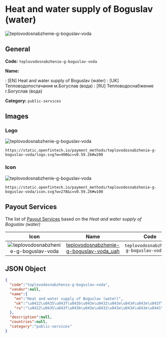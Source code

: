 
# Heat and water supply of Boguslav (water) 
![teplovodosnabzhenie-g-boguslav-voda](https://static.openfintech.io/payment_methods/teplovodosnabzhenie-g-boguslav-voda/logo.svg?w=400&c=v0.59.26#w200)  

## General 
**Code:** `teplovodosnabzhenie-g-boguslav-voda` 
 
**Name:** 
 
:	[EN] Heat and water supply of Boguslav (water) 
:	[UK] Тепловодопостачання м.Богуслав (вода) 
:	[RU] Тепловодоснабжение г.Богуслав (вода) 
 
**Category:** `public-services` 
 

## Images 

### Logo 
![teplovodosnabzhenie-g-boguslav-voda](https://static.openfintech.io/payment_methods/teplovodosnabzhenie-g-boguslav-voda/logo.svg?w=400&c=v0.59.26#w200)  

```
https://static.openfintech.io/payment_methods/teplovodosnabzhenie-g-boguslav-voda/logo.svg?w=400&c=v0.59.26#w200
```  

### Icon 
![teplovodosnabzhenie-g-boguslav-voda](https://static.openfintech.io/payment_methods/teplovodosnabzhenie-g-boguslav-voda/icon.svg?w=278&c=v0.59.26#w100)  

```
https://static.openfintech.io/payment_methods/teplovodosnabzhenie-g-boguslav-voda/icon.svg?w=278&c=v0.59.26#w100
```  

## Payout Services 
 
The list of [Payout Services](/payout-services/) based on the _Heat and water supply of Boguslav (water)_ 

|Icon|Name|Code| 
|:---:|:---:|:---:| 
|![teplovodosnabzhenie-g-boguslav-voda](https://static.openfintech.io/payout_methods/teplovodosnabzhenie-g-boguslav-voda/icon.png?w=278&c=v0.59.26#w40) |[teplovodosnabzhenie-g-boguslav-voda_uah](/payout-services/teplovodosnabzhenie-g-boguslav-voda_uah/)|`teplovodosnabzhenie-g-boguslav-voda_uah`| 
 

## JSON Object 

```json
{
  "code":"teplovodosnabzhenie-g-boguslav-voda",
  "vendor":null,
  "name":{
    "en":"Heat and water supply of Boguslav (water)",
    "uk":"\u0422\u0435\u043f\u043b\u043e\u0432\u043e\u0434\u043e\u043f\u043e\u0441\u0442\u0430\u0447\u0430\u043d\u043d\u044f \u043c.\u0411\u043e\u0433\u0443\u0441\u043b\u0430\u0432 (\u0432\u043e\u0434\u0430)",
    "ru":"\u0422\u0435\u043f\u043b\u043e\u0432\u043e\u0434\u043e\u0441\u043d\u0430\u0431\u0436\u0435\u043d\u0438\u0435 \u0433.\u0411\u043e\u0433\u0443\u0441\u043b\u0430\u0432 (\u0432\u043e\u0434\u0430)"
  },
  "description":null,
  "countries":null,
  "category":"public-services"
}
```  
